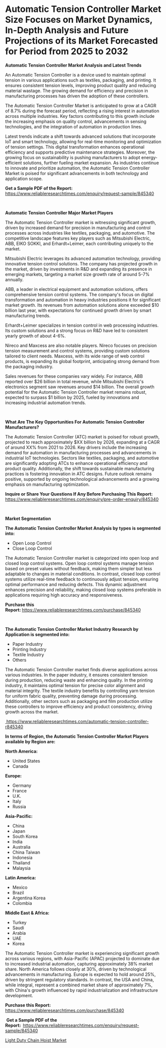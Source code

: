 <p><h1>Automatic Tension Controller Market Size Focuses on Market Dynamics, In-Depth Analysis and Future Projections of its Market Forecasted for Period from 2025 to 2032</h1></p><p><strong>Automatic Tension Controller Market Analysis and Latest Trends</strong></p>
<p><p>An Automatic Tension Controller is a device used to maintain optimal tension in various applications such as textiles, packaging, and printing. It ensures consistent tension levels, improving product quality and reducing material wastage. The growing demand for efficiency and precision in manufacturing processes has driven the adoption of these controllers.</p><p>The Automatic Tension Controller Market is anticipated to grow at a CAGR of 8.7% during the forecast period, reflecting a rising interest in automation across multiple industries. Key factors contributing to this growth include the increasing emphasis on quality control, advancements in sensing technologies, and the integration of automation in production lines. </p><p>Latest trends indicate a shift towards advanced solutions that incorporate IoT and smart technology, allowing for real-time monitoring and optimization of tension settings. This digital transformation enhances operational efficiency and supports predictive maintenance strategies. Moreover, the growing focus on sustainability is pushing manufacturers to adopt energy-efficient solutions, further fueling market expansion. As industries continue to innovate and prioritize automation, the Automatic Tension Controller Market is poised for significant advancements in both technology and application scope.</p></p>
<p><strong>Get a Sample PDF of the Report:&nbsp;</strong> <a href="https://www.reliableresearchtimes.com/enquiry/request-sample/845340?utm_campaign=2135&utm_medium=2&utm_source=Github&utm_content=ia&utm_term=17022025&utm_id=automatic-tension-controller">https://www.reliableresearchtimes.com/enquiry/request-sample/845340</a></p>
<p>&nbsp;</p>
<p><strong>Automatic Tension Controller Major Market Players</strong></p>
<p><p>The Automatic Tension Controller market is witnessing significant growth, driven by increased demand for precision in manufacturing and control processes across industries like textiles, packaging, and automotive. The competitive landscape features key players such as Mitsubishi Electric, ABB, EIKO SOKKI, and Erhardt+Leimer, each contributing uniquely to the market.</p><p>Mitsubishi Electric leverages its advanced automation technology, providing innovative tension control solutions. The company has projected growth in the market, driven by investments in R&D and expanding its presence in emerging markets, targeting a market size growth rate of around 5-7% annually.</p><p>ABB, a leader in electrical equipment and automation solutions, offers comprehensive tension control systems. The company's focus on digital transformation and automation in heavy industries positions it for significant market growth. Its revenues from automation solutions alone exceeded $10 billion last year, with expectations for continued growth driven by smart manufacturing trends.</p><p>Erhardt+Leimer specializes in tension control in web processing industries. Its custom solutions and a strong focus on R&D have led to consistent yearly growth of about 4-6%.</p><p>Nireco and Maxcess are also notable players. Nireco focuses on precision tension measurement and control systems, providing custom solutions tailored to client needs. Maxcess, with its wide range of web control products, is expanding its global footprint, anticipating strong demand from the packaging industry.</p><p>Sales revenues for these companies vary widely. For instance, ABB reported over $26 billion in total revenue, while Mitsubishi Electric's electronics segment saw revenues around $14 billion. The overall growth potential for the Automatic Tension Controller market remains robust, expected to surpass $1 billion by 2025, fueled by innovations and increasing industrial automation trends.</p></p>
<p>&nbsp;</p>
<p><strong>What Are The Key Opportunities For Automatic Tension Controller Manufacturers?</strong></p>
<p><p>The Automatic Tension Controller (ATC) market is poised for robust growth, projected to reach approximately $XX billion by 2026, expanding at a CAGR of around XX% from 2021 to 2026. Key drivers include the increasing demand for automation in manufacturing processes and advancements in industrial IoT technologies. Sectors like textiles, packaging, and automotive are significantly adopting ATCs to enhance operational efficiency and product quality. Additionally, the shift towards sustainable manufacturing practices is fostering innovation in ATC designs. Future outlook remains positive, supported by ongoing technological advancements and a growing emphasis on manufacturing optimization.</p></p>
<p><strong>Inquire or Share Your Questions If Any Before Purchasing This Report:</strong> <a href="https://www.reliableresearchtimes.com/enquiry/pre-order-enquiry/845340?utm_campaign=2135&utm_medium=2&utm_source=Github&utm_content=ia&utm_term=17022025&utm_id=automatic-tension-controller">https://www.reliableresearchtimes.com/enquiry/pre-order-enquiry/845340</a></p>
<p>&nbsp;</p>
<p><strong>Market Segmentation</strong></p>
<p><strong>The Automatic Tension Controller Market Analysis by types is segmented into:</strong></p>
<p><ul><li>Open Loop Control</li><li>Close Loop Control</li></ul></p>
<p><p>The Automatic Tension Controller market is categorized into open loop and closed loop control systems. Open loop control systems manage tension based on preset values without feedback, making them simpler but less adaptable to changes in material conditions. In contrast, closed loop control systems utilize real-time feedback to continuously adjust tension, ensuring optimal performance and reducing defects. This dynamic adjustment enhances precision and reliability, making closed loop systems preferable in applications requiring high accuracy and responsiveness.</p></p>
<p><strong>Purchase this Report:&nbsp;</strong><a href="https://www.reliableresearchtimes.com/purchase/845340?utm_campaign=2135&utm_medium=2&utm_source=Github&utm_content=ia&utm_term=17022025&utm_id=automatic-tension-controller">https://www.reliableresearchtimes.com/purchase/845340</a></p>
<p>&nbsp;</p>
<p><strong>The Automatic Tension Controller Market Industry Research by Application is segmented into:</strong></p>
<p><ul><li>Paper Industry</li><li>Printing Industry</li><li>Textile Industry</li><li>Others</li></ul></p>
<p><p>The Automatic Tension Controller market finds diverse applications across various industries. In the paper industry, it ensures consistent tension during production, reducing waste and enhancing quality. In the printing industry, it maintains optimal tension for precise color alignment and material integrity. The textile industry benefits by controlling yarn tension for uniform fabric quality, preventing damage during processing. Additionally, other sectors such as packaging and film production utilize these controllers to improve efficiency and product consistency, driving growth across the market.</p></p>
<p><a href="https://www.reliableresearchtimes.com/automatic-tension-controller-r845340?utm_campaign=2135&utm_medium=2&utm_source=Github&utm_content=ia&utm_term=17022025&utm_id=automatic-tension-controller">&nbsp;https://www.reliableresearchtimes.com/automatic-tension-controller-r845340</a></p>
<p><strong>In terms of Region, the Automatic Tension Controller Market Players available by Region are:</strong></p>
<p>
    <p> <strong> North America: </strong>
        <ul>
            <li>United States</li>
            <li>Canada</li>
        </ul>
        </p> 
    <p> <strong> Europe: </strong>
        <ul>
            <li>Germany</li>
            <li>France</li>
            <li>U.K.</li>
            <li>Italy</li>
            <li>Russia</li>
        </ul>
        </p> 
    <p> <strong> Asia-Pacific: </strong>
        <ul>
            <li>China</li>
            <li>Japan</li>
            <li>South Korea</li>
            <li>India</li>
            <li>Australia</li>
            <li>China Taiwan</li>
            <li>Indonesia</li>
            <li>Thailand</li>
            <li>Malaysia</li>
        </ul>
        </p> 
    <p> <strong> Latin America: </strong>
        <ul>
            <li>Mexico</li>
            <li>Brazil</li>
            <li>Argentina Korea</li>
            <li>Colombia</li>
        </ul>
        </p> 
    <p> <strong> Middle East & Africa: </strong>
        <ul>
            <li>Turkey</li>
            <li>Saudi</li>
            <li>Arabia</li>
            <li>UAE</li>
            <li>Korea</li>
        </ul>
    </p>
    </p>
<p><p>The Automatic Tension Controller market is experiencing significant growth across various regions, with Asia-Pacific (APAC) projected to dominate due to increased industrial automation, capturing approximately 38% market share. North America follows closely at 30%, driven by technological advancements in manufacturing. Europe is expected to hold around 25%, driven by stringent regulatory standards. In contrast, the USA and China, while integral, represent a combined market share of approximately 7%, with China's growth influenced by rapid industrialization and infrastructure development.</p></p>
<p><strong>Purchase this Report: </strong><a href="https://www.reliableresearchtimes.com/purchase/845340?utm_campaign=2135&utm_medium=2&utm_source=Github&utm_content=ia&utm_term=17022025&utm_id=automatic-tension-controller">https://www.reliableresearchtimes.com/purchase/845340</a></p>
<p>&nbsp;<strong>Get a Sample PDF of the Report:&nbsp;&nbsp;</strong><a href="https://www.reliableresearchtimes.com/enquiry/request-sample/845340?utm_campaign=2135&utm_medium=2&utm_source=Github&utm_content=ia&utm_term=17022025&utm_id=automatic-tension-controller">https://www.reliableresearchtimes.com/enquiry/request-sample/845340</a></p>
<p><strong></strong></p>
<p><p><a href="https://github.com/AshikRahman991/Market-Research-Report-List-1/blob/main/light-duty-chain-hoist-market.md?utm_campaign=2135&utm_medium=2&utm_source=Github&utm_content=ia&utm_term=17022025&utm_id=automatic-tension-controller">Light Duty Chain Hoist Market</a></p></p>